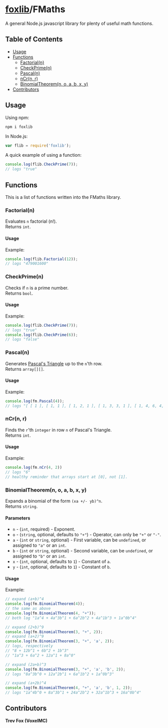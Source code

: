 # [foxlib](./index.md)/FMaths

A general Node.js javascript library for plenty of useful math functions.

## Table of Contents

- [Usage](#usage)
- [Functions](#functions)
  - [Factorial(n)](#factorialn)
  - [CheckPrime(n)](#checkprimen)
  - [Pascal(n)](#pascaln)
  - [nCr(n, r)](#nCrn-r)
  - [BinomialTheorem(n, o, a, b, x, y)](#binomialtheoremn-o-a-b-x-y)
- [Contributors](#contributors)

## Usage

Using npm:
```
npm i foxlib
```

In Node.js:
```javascript
var flib = require('foxlib');
```

A quick example of using a function:
```javascript
console.log(flib.CheckPrime(7));
// logs "true"
```

## Functions

This is a list of functions written into the FMaths library.

### Factorial(n)

Evaluates `n` factorial (n!).  
Returns `int`.

#### Usage

Example:
```javascript
console.log(flib.Factorial(12));
// logs "479001600"
```

### CheckPrime(n)

Checks if `n` is a prime number.  
Returns `bool`.

#### Usage

Example:
```javascript
console.log(flib.CheckPrime(7));
// logs "true"
console.log(flib.CheckPrime(6));
// logs "false"
```

### Pascal(n)

Generates [Pascal's Triangle](https://en.wikipedia.org/wiki/Pascal%27s_triangle) up to the `n`'th row.  
Returns `array[][]`.

#### Usage

Example:
```javascript
console.log(fm.Pascal(4));
// logs "[ [ 1 ], [ 1, 1 ], [ 1, 2, 1 ], [ 1, 3, 3, 1 ], [ 1, 4, 6, 4, 1 ] ]"
```

### nCr(n, r)

Finds the `r`'th `integer` in row `n` of Pascal's Triangle.  
Returns `int`.

#### Usage

Example:
```javascript
console.log(fm.nCr(4, 2))
// logs "6"
// healthy reminder that arrays start at [0], not [1].
```

### BinomialTheorem(n, o, a, b, x, y)

Expands a binomial of the form `(xa +/- yb)^n`.  
Returns `string`.

#### Parameters
- `n` - (`int`, required) - Exponent.  
- `o` - (`string`, optional, defaults to `"+"`) - Operator, can only be `"+"` or `"-"`.  
- `a` - (`int` or `string`, optional) - First variable, can be `undefined`, or assigned to `"a"` or an `int`.  
- `b` - (`int` or `string`, optional) - Second variable, can be `undefined`, or assigned to `"b"` or an `int`.  
- `x` - (`int`, optional, defaults to `1`) - Constant of `a`.  
- `y` - (`int`, optional, defaults to `1`) - Constant of `b`.  

#### Usage

Example:
```javascript
// expand (a+b)^4
console.log(fm.BinomialTheorem(4)); 
// the same as above
console.log(fm.BinomialTheorem(4, "+")); 
// both log "1a^4 + 4a^3b^1 + 6a^2b^2 + 4a^1b^3 + 1a^0b^4"

// expand (2+b)^9
console.log(fm.BinomialTheorem(3, "+", 2));
// expand (a+2)^9
console.log(fm.BinomialTheorem(3, "+", 'a', 2));
// logs, respectively
// "8 + 12b^1 + 6b^2 + 1b^3"
// "1a^3 + 6a^2 + 12a^1 + 8a^0"

// expand (2a+b)^3
console.log(fm.BinomialTheorem(3, "+", 'a', 'b', 2));
// logs "8a^3b^0 + 12a^2b^1 + 6a^1b^2 + 1a^0b^3"

// expand (a+2b)^4
console.log(fm.BinomialTheorem(4, "+", 'a', 'b', 1, 2));
// logs "1a^4b^0 + 8a^3b^1 + 24a^2b^2 + 32a^1b^3 + 16a^0b^4"
```

## Contributors

**Trev Fox (VoxelMC)**